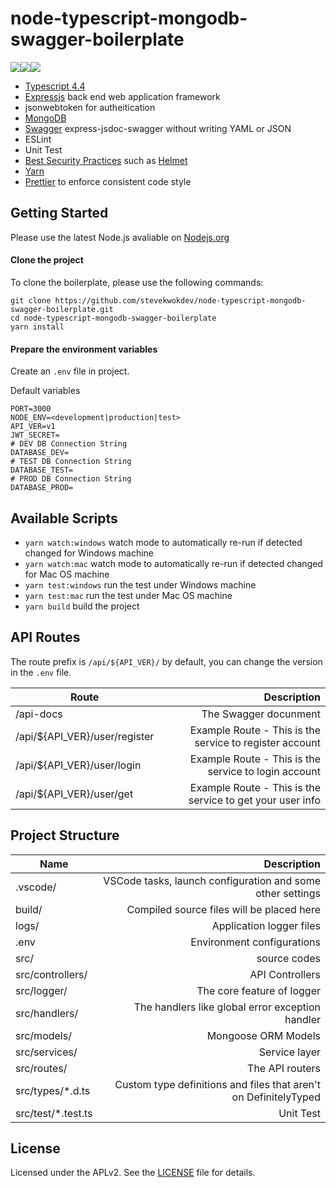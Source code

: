 # node-typescript-mongodb-swagger-boilerplate

![](https://img.shields.io/badge/Typescript-4.4-blue)![](https://img.shields.io/badge/Nodejs-%3E=17.0.0-blue)![](https://img.shields.io/badge/license-APLv2-blue)

- [Typescript 4.4](https://www.typescriptlang.org/)
- [Expressjs](https://expressjs.com/) back end web application framework
- jsonwebtoken for autheitication
- [MongoDB](https://www.mongodb.com/) 
- [Swagger](https://www.npmjs.com/package/express-jsdoc-swagger) express-jsdoc-swagger without writing YAML or JSON
- ESLint
- Unit Test
- [Best Security Practices](https://expressjs.com/en/advanced/best-practice-security.html) such as [Helmet](https://www.npmjs.com/package/helmet)
- [Yarn](https://yarnpkg.com/)
- [Prettier](https://prettier.io/) to enforce consistent code style

## Getting Started

Please use the latest Node.js avaliable on [Nodejs.org](https://nodejs.org/en/)

#### Clone the project

To clone the boilerplate, please use the following commands:

```
git clone https://github.com/stevekwokdev/node-typescript-mongodb-swagger-boilerplate.git
cd node-typescript-mongodb-swagger-boilerplate
yarn install
```

#### Prepare the environment variables

Create an `.env` file in project. 

Default variables
```
PORT=3000
NODE_ENV=<development|production|test>
API_VER=v1
JWT_SECRET=
# DEV DB Connection String
DATABASE_DEV=
# TEST DB Connection String
DATABASE_TEST=
# PROD DB Connection String
DATABASE_PROD=
```

## Available Scripts

- `yarn watch:windows` watch mode to automatically re-run if detected changed for Windows machine
- `yarn watch:mac` watch mode to automatically re-run if detected changed for Mac OS machine
- `yarn test:windows` run the test under Windows machine
- `yarn test:mac` run the test under Mac OS machine
- `yarn build` build the project

## API Routes
The route prefix is `/api/${API_VER}/` by default, you can change the version in the `.env` file. 

| Route      | Description |
| --------- | -----:|
| /api-docs| The Swagger docunment|
| /api/${API_VER}/user/register  | Example Route - This is the service to register account |
| /api/${API_VER}/user/login    |   Example Route - This is the service to login account |
| /api/${API_VER}/user/get    |   Example Route - This is the service to get your user info |

## Project Structure
| Name      | Description |
| --------- | -----:|
| .vscode/  | VSCode tasks, launch configuration and some other settings |
| build/     |   Compiled source files will be placed here |
| logs/     |  Application logger files |
| .env      |    Environment configurations |
| src/      |    source codes |
| src/controllers/      |    API Controllers |
| src/logger/      |    The core feature of logger |
| src/handlers/     |    The handlers like global error exception handler |
| src/models/      |    Mongoose ORM Models |
| src/services/      |    Service layer|
| src/routes/      |    The API routers |
| src/types/*.d.ts     |    Custom type definitions and files that aren't on DefinitelyTyped |
| src/test/*.test.ts     |    Unit Test |


## License

Licensed under the APLv2. See the [LICENSE](https://github.com/stevekwokdev/node-typescript-mongodb-swagger-boilerplate/blob/origin/master/LICENSE) file for details.
